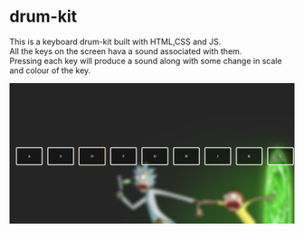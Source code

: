 # drum-kit
This is a keyboard drum-kit built with HTML,CSS and JS.</br>
All the keys on the screen hava a sound associated with them.</br>
Pressing each key will produce a sound along with some change in scale and colour of the key.

![](image/img.png)
